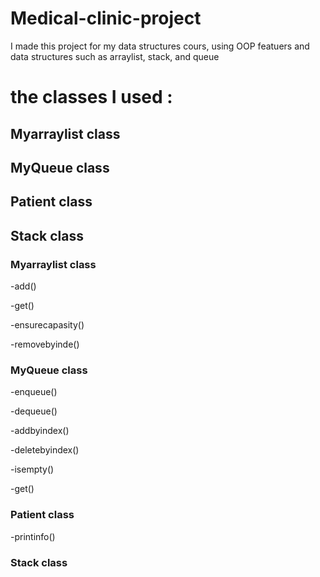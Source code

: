 # Medical-clinic-project
I made this project for my data structures cours, using OOP featuers and data structures such as arraylist, stack, and queue

# the classes I used :
## Myarraylist class
## MyQueue class
## Patient class 
## Stack class

### Myarraylist class

   -add()
   
   -get()
   
   -ensurecapasity()
   
   -removebyinde()

   
### MyQueue class

   -enqueue()
   
   -dequeue()
   
   -addbyindex()
   
   -deletebyindex()
   
   -isempty()
   
   -get()

   
### Patient class 

   -printinfo()

### Stack class

